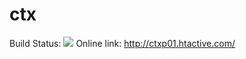 # ctx
Build Status: <img src="https://hdthuan.visualstudio.com/_apis/public/build/definitions/28679d48-02de-4f90-ae53-2b9fe78a7e59/6/badge"/>
Online link: http://ctxp01.htactive.com/
